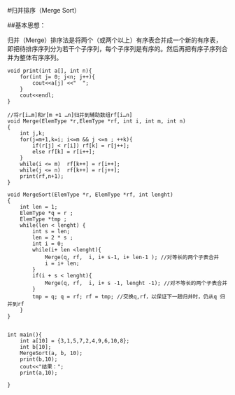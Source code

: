 #归并排序（Merge Sort）

##基本思想：

归并（Merge）排序法是将两个（或两个以上）有序表合并成一个新的有序表，即把待排序序列分为若干个子序列，每个子序列是有序的。然后再把有序子序列合并为整体有序序列。
	
	void print(int a[], int n){  
	    for(int j= 0; j<n; j++){  
	        cout<<a[j] <<"  ";  
	    }  
	    cout<<endl;  
	}  
	  
	//将r[i…m]和r[m +1 …n]归并到辅助数组rf[i…n]  
	void Merge(ElemType *r,ElemType *rf, int i, int m, int n)  
	{  
	    int j,k;  
	    for(j=m+1,k=i; i<=m && j <=n ; ++k){  
	        if(r[j] < r[i]) rf[k] = r[j++];  
	        else rf[k] = r[i++];  
	    }  
	    while(i <= m)  rf[k++] = r[i++];  
	    while(j <= n)  rf[k++] = r[j++];  
	    print(rf,n+1);  
	}  
	  
	void MergeSort(ElemType *r, ElemType *rf, int lenght)  
	{   
	    int len = 1;  
	    ElemType *q = r ;  
	    ElemType *tmp ;  
	    while(len < lenght) {  
	        int s = len;  
	        len = 2 * s ;  
	        int i = 0;  
	        while(i+ len <lenght){  
	            Merge(q, rf,  i, i+ s-1, i+ len-1 ); //对等长的两个子表合并  
	            i = i+ len;  
	        }  
	        if(i + s < lenght){  
	            Merge(q, rf,  i, i+ s -1, lenght -1); //对不等长的两个子表合并  
	        }  
	        tmp = q; q = rf; rf = tmp; //交换q,rf，以保证下一趟归并时，仍从q 归并到rf  
	    }  
	}  
	  
	  
	int main(){  
	    int a[10] = {3,1,5,7,2,4,9,6,10,8};  
	    int b[10];  
	    MergeSort(a, b, 10);  
	    print(b,10);  
	    cout<<"结果：";  
	    print(a,10);  
	  
	}  
